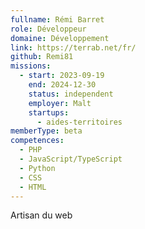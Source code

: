 ```yaml
---
fullname: Rémi Barret
role: Développeur
domaine: Développement
link: https://terrab.net/fr/
github: Remi81
missions:
  - start: 2023-09-19
    end: 2024-12-30
    status: independent
    employer: Malt
    startups:
      - aides-territoires
memberType: beta
competences:
  - PHP
  - JavaScript/TypeScript
  - Python
  - CSS
  - HTML
---
```

Artisan du web